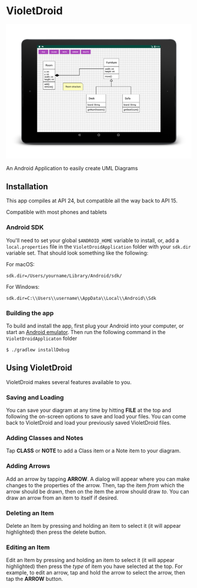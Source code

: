 # VioletDroid

![VioletDroid on a Nexus 9](/images/nexus-9-violet.png "VioletDroid on a Nexus 9")

An Android Application to easily create UML Diagrams

## Installation 
This app compiles at API 24, but compatible all the way back to API 15.

Compatible with most phones and tablets

### Android SDK 
You'll need to set your global `$ANDROID_HOME` variable to install, or, add a `local.properties` file in the `VioletDroidApplication` folder with your `sdk.dir` variable set.  That should look something like the following:

For macOS: 
```
sdk.dir=/Users/yourname/Library/Android/sdk/
```
For Windows:
```
sdk.dir=C:\\Users\\username\\AppData\\Local\\Android\\Sdk
```

### Building the app 
To build and install the app, first plug your Android into your computer, or start an [Android emulator](https://developer.android.com/studio/run/emulator.html). Then run the following command in the `VioletDroidApplicaton` folder
```
$ ./gradlew installDebug 
```

## Using VioletDroid
VioletDroid makes several features available to you. 
### Saving and Loading
You can save your diagram at any time by hitting **FILE** at the top and following the on-screen options to save and load your files.  You can come back to VioletDroid and load your previously saved VioletDroid files.  
### Adding Classes and Notes 
Tap **CLASS** or **NOTE** to add a Class item or a Note item to your diagram.
### Adding Arrows
Add an arrow by tapping **ARROW**.  A dialog will appear where you can make changes to the properties of the arrow.  Then, tap the item *from* which the arrow should be drawn, then on the item the arrow should draw *to*.  You can draw an arrow from an item to itself if desired.  
### Deleting an Item 
Delete an Item by pressing and holding an item to select it (it will appear highlighted) then press the delete button.
### Editing an Item 
Edit an Item by pressing and  holding an item to select it (it will appear highlighted) then press the *type* of item you have selected at the top.  For example, to edit an arrow, tap and hold the arrow to select the arrow, then tap the **ARROW** button.  

